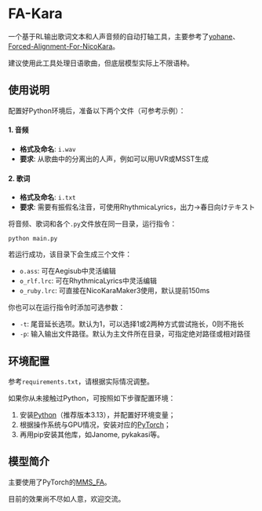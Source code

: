 # FA-Kara
一个基于RL输出歌词文本和人声音频的自动打轴工具，主要参考了[yohane](https://github.com/Japan7/yohane)、[Forced-Alignment-For-NicoKara](https://github.com/oHEILIo/Forced-Alignment-For-NicoKara/)。

建议使用此工具处理日语歌曲，但底层模型实际上不限语种。

## 使用说明
配置好Python环境后，准备以下两个文件（可参考示例）：
#### 1. 音频
- **格式及命名**: `i.wav`
- **要求**: 从歌曲中的分离出的人声，例如可以用UVR或MSST生成

#### 2. 歌词
- **格式及命名**: `i.txt`
- **要求**: 需要有振假名注音，可使用RhythmicaLyrics，出力->春日向けテキスト

将音频、歌词和各个`.py`文件放在同一目录，运行指令：
```
python main.py
```

若运行成功，该目录下会生成三个文件：
- `o.ass`: 可在Aegisub中灵活编辑
- `o_rlf.lrc`: 可在RhythmicaLyrics中灵活编辑
- `o_ruby.lrc`: 可直接在NicoKaraMaker3使用，默认提前150ms

你也可以在运行指令时添加可选参数：
- `-t`: 尾音延长选项。默认为1，可以选择1或2两种方式尝试拖长，0则不拖长
- `-p`: 输入输出文件路径。默认为主文件所在目录，可指定绝对路径或相对路径

## 环境配置
参考`requirements.txt`，请根据实际情况调整。

如果你从未接触过Python，可按照如下步骤配置环境：
1. 安装[Python](https://www.python.org/)（推荐版本3.13），并配置好环境变量；
2. 根据操作系统与GPU情况，安装对应的[PyTorch](https://pytorch.org/get-started/locally/)；
3. 再用pip安装其他库，如Janome, pykakasi等。

## 模型简介
主要使用了PyTorch的[MMS_FA](https://arxiv.org/abs/2305.13516)。

目前的效果尚不尽如人意，欢迎交流。